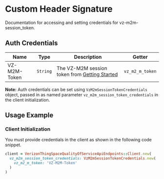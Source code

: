 
# Custom Header Signature



Documentation for accessing and setting credentials for vz-m2m-session_token.

## Auth Credentials

| Name | Type | Description | Getter |
|  --- | --- | --- | --- |
| VZ-M2M-Token | `String` | The VZ-M2M session token from [Getting Started](/content/thingspace-portal/documentation/apis/connectivity-management/get-started.html) | `vz_m2_m_token` |



**Note:** Auth credentials can be set using `VzM2mSessionTokenCredentials` object, passed in as named parameter `vz_m2m_session_token_credentials` in the client initialization.

## Usage Example

### Client Initialization

You must provide credentials in the client as shown in the following code snippet.

```ruby
client = VerizonThingSpaceQualityOfServiceApiEndpoints::Client.new(
  vz_m2m_session_token_credentials: VzM2mSessionTokenCredentials.new(
    vz_m2_m_token: 'VZ-M2M-Token'
  )
)
```


